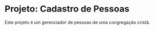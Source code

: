 # Projeto: Cadastro de Pessoas

Este projeto é um gerenciador de pessoas de uma congregação cristã. 